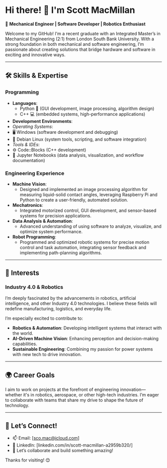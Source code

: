 # Hi there! 👋 I'm Scott MacMillan  

🚀 **Mechanical Engineer | Software Developer | Robotics Enthusiast**  

Welcome to my GitHub! I'm a recent graduate with an Integrated Master’s in Mechanical Engineering (2:1) from London South Bank University. With a strong foundation in both mechanical and software engineering, I’m passionate about creating solutions that bridge hardware and software in exciting and innovative ways.  

---

## 🛠️ Skills & Expertise  

### Programming  
- **Languages**:  
  - Python 🐍 (GUI development, image processing, algorithm design)  
  - C++ 💻 (embedded systems, high-performance applications)  
- **Development Environments**:
 - *Operating Systems*:  
  - 🖥️ Windows (software development and debugging)  
  - 🐧 Debian Linux (system tools, scripting, and software integration)  
 - *Tools & IDEs*:  
  - ⚙️ Code::Blocks (C++ development)  
  - 📓 Jupyter Notebooks (data analysis, visualization, and workflow documentation)  
 

### Engineering Experience  
- **Machine Vision**:  
  - Designed and implemented an image processing algorithm for measuring liquid-solid contact angles, leveraging Raspberry Pi and Python to create a user-friendly, automated solution.  
- **Mechatronics**:  
  - Integrated motorized control, GUI development, and sensor-based systems for precision applications.  
- **Data Analysis & Automation**:  
  - Advanced understanding of using software to analyze, visualize, and optimize system performance.  
- **Robot Programming**:  
  - Programmed and optimized robotic systems for precise motion control and task automation, integrating sensor feedback and implementing path-planning algorithms.
---

## 🌟 Interests  

### Industry 4.0 & Robotics  
I’m deeply fascinated by the advancements in robotics, artificial intelligence, and other Industry 4.0 technologies. I believe these fields will redefine manufacturing, logistics, and everyday life.  

I’m especially excited to contribute to:  
- **Robotics & Automation**: Developing intelligent systems that interact with the world.  
- **AI-Driven Machine Vision**: Enhancing perception and decision-making capabilities.  
- **Sustainable Engineering**: Combining my passion for power systems with new tech to drive innovation.  

---

## 🌍 Career Goals  

I aim to work on projects at the forefront of engineering innovation—whether it's in robotics, aerospace, or other high-tech industries. I’m eager to collaborate with teams that share my drive to shape the future of technology.  
  

---

## 🤝 Let’s Connect!  

- 📫 Email: [sco.mac@icloud.com]  
- 💼 LinkedIn: [linkedin.com/in/scott-macmillan-a2959b320/]  
- 🌟 Let’s collaborate and build something amazing!  

Thanks for visiting! 😊  
